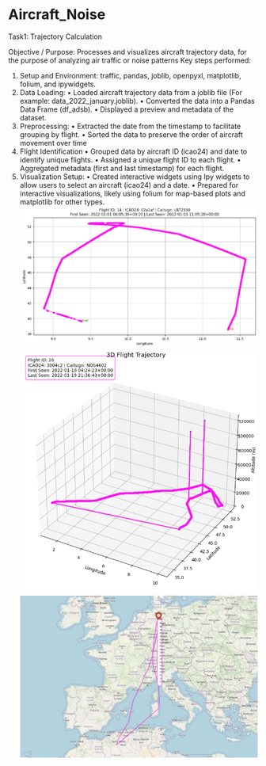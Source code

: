 # Aircraft_Noise

Task1: Trajectory Calculation 

Objective / Purpose: Processes and visualizes aircraft trajectory data, for the purpose of analyzing air traffic or noise patterns
Key steps performed:

1. Setup and Environment: traffic, pandas, joblib, openpyxl, matplotlib, folium, and ipywidgets.
2. Data Loading: 
•	Loaded aircraft trajectory data from a  joblib file (For example: data_2022_january.joblib).
•	Converted the data into a Pandas Data Frame (df_adsb).
•	Displayed a preview and metadata of the dataset.
3. Preprocessing:
•	Extracted the date from the timestamp to facilitate grouping by flight.
•	Sorted the data to preserve the order of aircraft movement over time
4. Flight Identification 
•	Grouped data by aircraft ID (icao24) and date to identify unique flights.
•	Assigned a unique flight ID to each flight.
•	Aggregated metadata (first and last timestamp) for each flight.
5.   Visualization Setup:
•	Created interactive widgets using Ipy widgets to allow users to select an aircraft (icao24) and a date.
•	Prepared for interactive visualizations, likely using folium for map-based plots and matplotlib for other types.
![Simple Graph Plot](Images/SimpleGraph.png)
![3D Plot](Images/3DGraph.png)
![Folium Plot](Images/FoliumGraph.png)


